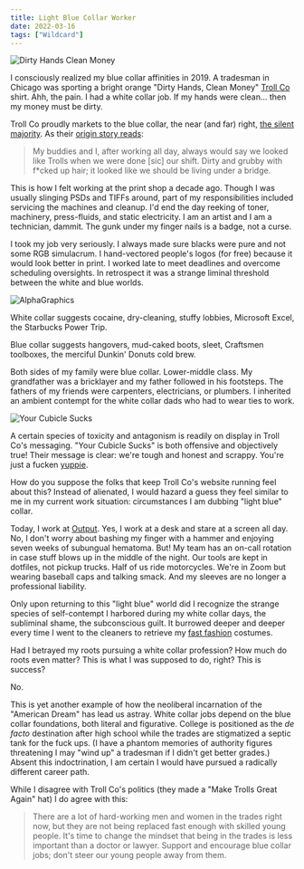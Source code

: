 ```yaml
---
title: Light Blue Collar Worker
date: 2022-03-16
tags: ["Wildcard"]
---
```


![Dirty Hands Clean Money](/rm_ation/images/dirty-hands-clean-money.jpg)

I consciously realized my blue collar affinities in 2019. A tradesman in Chicago was sporting a bright orange "Dirty Hands, Clean Money" [Troll Co](https://trollcoclothing.com/) shirt. Ahh, the pain. I had a white collar job. If my hands were clean... then my money must be dirty.<!--x-->

Troll Co proudly markets to the blue collar, the near (and far) right, [the silent majority](https://en.wikipedia.org/wiki/Silent_majority). As their [origin story reads](https://trollcoclothing.com/pages/new-our-story):

> My buddies and I, after working all day, always would say we looked like Trolls when we were done [sic] our shift. Dirty and grubby with f\*cked up hair; it looked like we should be living under a bridge.

This is how I felt working at the print shop a decade ago. Though I was usually slinging PSDs and TIFFs around, part of my responsibilities included servicing the machines and cleanup. I'd end the day reeking of toner, machinery, press-fluids, and static electricity. I am an artist and I am a technician, dammit. The gunk under my finger nails is a badge, not a curse.

I took my job very seriously. I always made sure blacks were pure and not some RGB simulacrum. I hand-vectored people's logos (for free) because it would look better in print. I worked late to meet deadlines and overcome scheduling oversights. In retrospect it was a strange liminal threshold between the white and blue worlds.

![AlphaGraphics](/rm_ation/images/alphagraphics.jpg)

White collar suggests cocaine, dry-cleaning, stuffy lobbies, Microsoft Excel, the Starbucks Power Trip.

Blue collar suggests hangovers, mud-caked boots, sleet, Craftsmen toolboxes, the merciful Dunkin' Donuts cold brew.

Both sides of my family were blue collar. Lower-middle class. My grandfather was a bricklayer and my father followed in his footsteps. The fathers of my friends were carpenters, electricians, or plumbers. I inherited an ambient contempt for the white collar dads who had to wear ties to work.

![Your Cubicle Sucks](/rm_ation/images/your-cubicle-sucks.jpg)

A certain species of toxicity and antagonism is readily on display in Troll Co's messaging. "Your Cubicle Sucks" is both offensive and objectively true! Their message is clear: we're tough and honest and scrappy. You're just a fucken [yuppie](https://www.urbandictionary.com/define.php?term=Yuppie).

How do you suppose the folks that keep Troll Co's website running feel about this? Instead of alienated, I would hazard a guess they feel similar to me in my current work situation: circumstances I am dubbing "light blue" collar.

Today, I work at [Output](https://output.com). Yes, I work at a desk and stare at a screen all day. No, I don't worry about bashing my finger with a hammer and enjoying seven weeks of subungual hematoma. But! My team has an on-call rotation in case stuff blows up in the middle of the night. Our tools are kept in dotfiles, not pickup trucks. Half of us ride motorcycles. We're in Zoom but wearing baseball caps and talking smack. And my sleeves are no longer a professional liability.

Only upon returning to this "light blue" world did I recognize the strange species of self-contempt I harbored during my white collar days, the subliminal shame, the subconscious guilt. It burrowed deeper and deeper every time I went to the cleaners to retrieve my [fast fashion](https://www.express.com/) costumes.

Had I betrayed my roots pursuing a white collar profession? How much do roots even matter? This is what I was supposed to do, right? This is success?

No.

This is yet another example of how the neoliberal incarnation of the "American Dream" has lead us astray. White collar jobs depend on the blue collar foundations, both literal and figurative. College is positioned as the _de facto_ destination after high school while the trades are stigmatized a septic tank for the fuck ups. (I have a phantom memories of authority figures threatening I may "wind up" a tradesman if I didn't get better grades.) Absent this indoctrination, I am certain I would have pursued a radically different career path.

While I disagree with Troll Co's politics (they made a "Make Trolls Great Again" hat) I do agree with this:

> There are a lot of hard-working men and women in the trades right now, but they are not being replaced fast enough with skilled young people. It's time to change the mindset that being in the trades is less important than a doctor or lawyer. Support and encourage blue collar jobs; don't steer our young people away from them.
